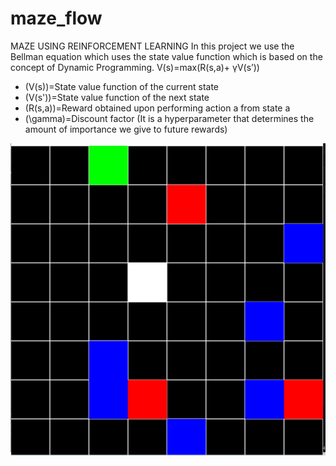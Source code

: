 # maze_flow
MAZE USING REINFORCEMENT LEARNING
In this project we use the Bellman equation which uses the state value function which is based on the concept of Dynamic Programming.
                    V(s)=max(R(s,a)+ γV(s’))
- \(V(s)\)=State value function of the current state
- \(V(s')\)=State value function of the next state
- \(R(s,a)\)=Reward obtained upon performing action a from state a
- \(\gamma\)=Discount factor (It is a hyperparameter that determines the amount of importance we give to future rewards)

![GRID](images/bob.png)

